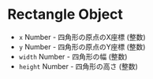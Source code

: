 # Rectangle Object

* `x` Number - 四角形の原点のX座標 (整数)
* `y` Number - 四角形の原点のY座標 (整数)
* `width` Number - 四角形の幅 (整数)
* `height` Number - 四角形の高さ (整数)